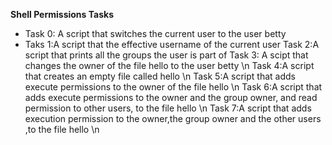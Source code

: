 **Shell Permissions Tasks**

* Task 0: A script that switches the current user to the user betty 
* Taks 1:A script that the effective username of the current user 
Task 2:A script that prints all the groups the user is part of 
Task 3: A scipt that changes the owner of the file hello to the user betty \n
Task 4:A script that creates an empty file called hello \n
Task 5:A script that adds execute permissions to the owner of the file hello \n
Task 6:A script that adds execute permissions to the owner and the group owner, and read permission to other users, to the file hello \n
Task 7:A script that adds execution permission to the owner,the group owner and the other users ,to the file hello \n
